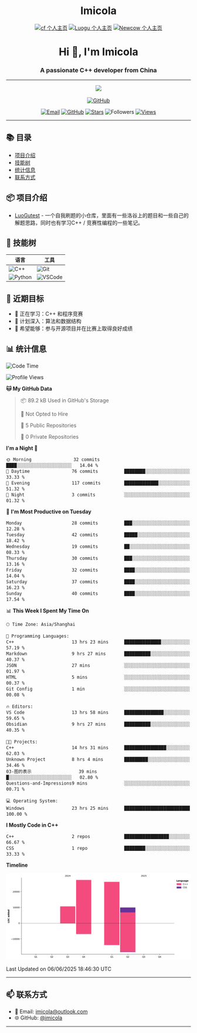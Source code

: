 <h1 align="center">Imicola</h1>

<div align="center">

[![cf 个人主页](https://img.shields.io/badge/codeforces-imicola-yellow)](https://codeforces.com/profile/imicola)
[![Luogu 个人主页](https://img.shields.io/badge/Luogu-imicola-blue)](https://www.luogu.com.cn/user/1422275)
[![Newcow 个人主页](https://img.shields.io/badge/牛客-imicola-blue)](https://ac.nowcoder.com/acm/contest/profile/693475085)

</div>
<div align="center">
  
# Hi 👋, I'm Imicola

### A passionate C++ developer from China

---

<p align="center">
  <img src="https://readme-typing-svg.herokuapp.com/?lines=Learning+C%2B%2B+and+Competitive+Programming;First-year+Software+Engineering+Student&font=Fira%20Code&center=true&width=480&height=50">
</p>

<a href="https://github.com/imicola">
    <img src="https://img.shields.io/badge/GitHub-imicola-brightgreen" alt="GitHub"/>
</a>

<div align="center">

[![Email](https://img.shields.io/badge/-Email-c14438?style=flat&logo=Gmail&logoColor=white)](mailto:imicola@outlook.com)
[![GitHub](https://img.shields.io/badge/GitHub-imicola-brightgreen)](https://github.com/imicola)
[![Stars](https://img.shields.io/github/stars/imicola?color=fefb7b&logo=Github)](https://github.com/imicola)
![Followers](https://img.shields.io/github/followers/imicola?color=blue&logo=Github)
[![Views](https://komarev.com/ghpvc/?username=imicola&color=blue&style=flat)](https://github.com/imicola)

</div>

---

</div>

## 📚 目录
- [项目介绍](#项目介绍)
- [技能树](#技能树)
- [统计信息](#统计信息)
- [联系方式](#联系方式)

## 📦 项目介绍
- [LuoGutest](https://github.com/imicola/LuoGutest) - 一个自我刷题的小仓库，里面有一些洛谷上的题目和一些自己的解题思路，同时也有学习C++ / 竞赛性编程的一些笔记。

## 🚀 技能树
| 语言  | 工具 |
|-------|------|
| ![C++](https://img.shields.io/badge/-C++-00599C?style=flat&logo=c%2B%2B&logoColor=white) | ![Git](https://img.shields.io/badge/-Git-F05032?style=flat&logo=git&logoColor=white) |
| ![Python](https://img.shields.io/badge/-Python-3776AB?style=flat&logo=python&logoColor=white) | ![VSCode](https://img.shields.io/badge/-VSCode-007ACC?style=flat&logo=visual-studio-code&logoColor=white) |


## 🎯 近期目标

- 🔭 正在学习：C++ 和程序竞赛
- 🌱 计划深入：算法和数据结构
- 👯 希望能够：参与开源项目并在比赛上取得良好成绩

## 📊 统计信息
<!--START_SECTION:waka-->
![Code Time](http://img.shields.io/badge/Code%20Time-508%20hrs%204%20mins-blue)

![Profile Views](http://img.shields.io/badge/Profile%20Views-33-blue)

**🐱 My GitHub Data** 

> 📦 89.2 kB Used in GitHub's Storage 
 > 
> 🚫 Not Opted to Hire
 > 
> 📜 5 Public Repositories 
 > 
> 🔑 0 Private Repositories 
 > 
**I'm a Night 🦉** 

```text
🌞 Morning                32 commits          ████░░░░░░░░░░░░░░░░░░░░░   14.04 % 
🌆 Daytime                76 commits          ████████░░░░░░░░░░░░░░░░░   33.33 % 
🌃 Evening                117 commits         █████████████░░░░░░░░░░░░   51.32 % 
🌙 Night                  3 commits           ░░░░░░░░░░░░░░░░░░░░░░░░░   01.32 % 
```
📅 **I'm Most Productive on Tuesday** 

```text
Monday                   28 commits          ███░░░░░░░░░░░░░░░░░░░░░░   12.28 % 
Tuesday                  42 commits          █████░░░░░░░░░░░░░░░░░░░░   18.42 % 
Wednesday                19 commits          ██░░░░░░░░░░░░░░░░░░░░░░░   08.33 % 
Thursday                 30 commits          ███░░░░░░░░░░░░░░░░░░░░░░   13.16 % 
Friday                   32 commits          ████░░░░░░░░░░░░░░░░░░░░░   14.04 % 
Saturday                 37 commits          ████░░░░░░░░░░░░░░░░░░░░░   16.23 % 
Sunday                   40 commits          ████░░░░░░░░░░░░░░░░░░░░░   17.54 % 
```


📊 **This Week I Spent My Time On** 

```text
🕑︎ Time Zone: Asia/Shanghai

💬 Programming Languages: 
C++                      13 hrs 23 mins      ██████████████░░░░░░░░░░░   57.19 % 
Markdown                 9 hrs 27 mins       ██████████░░░░░░░░░░░░░░░   40.37 % 
JSON                     27 mins             ░░░░░░░░░░░░░░░░░░░░░░░░░   01.97 % 
HTML                     5 mins              ░░░░░░░░░░░░░░░░░░░░░░░░░   00.37 % 
Git Config               1 min               ░░░░░░░░░░░░░░░░░░░░░░░░░   00.08 % 

🔥 Editors: 
VS Code                  13 hrs 58 mins      ███████████████░░░░░░░░░░   59.65 % 
Obsidian                 9 hrs 27 mins       ██████████░░░░░░░░░░░░░░░   40.35 % 

🐱‍💻 Projects: 
C++                      14 hrs 31 mins      ████████████████░░░░░░░░░   62.03 % 
Unknown Project          8 hrs 4 mins        █████████░░░░░░░░░░░░░░░░   34.46 % 
03-图的表示                  39 mins             █░░░░░░░░░░░░░░░░░░░░░░░░   02.80 % 
Questions-and-Impressions9 mins              ░░░░░░░░░░░░░░░░░░░░░░░░░   00.71 % 

💻 Operating System: 
Windows                  23 hrs 25 mins      █████████████████████████   100.00 % 
```

**I Mostly Code in C++** 

```text
C++                      2 repos             █████████████████░░░░░░░░   66.67 % 
CSS                      1 repo              ████████░░░░░░░░░░░░░░░░░   33.33 % 
```



**Timeline**

![Lines of Code chart](https://raw.githubusercontent.com/imicola/imicola/main/assets/bar_graph.png)


 Last Updated on 06/06/2025 18:46:30 UTC
<!--END_SECTION:waka-->

---

## 📫 联系方式

- 📧 Email: imicola@outlook.com
- 🌐 GitHub: [@imicola](https://github.com/imicola)

---